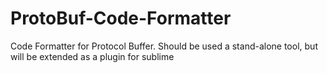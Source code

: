 ProtoBuf-Code-Formatter
=======================

Code Formatter for Protocol Buffer.  Should be used a stand-alone tool, but will be extended as a plugin for sublime
